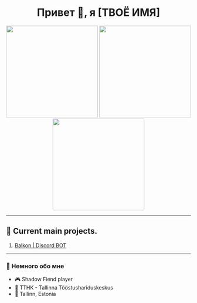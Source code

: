 <!-- Приветствие и шапка -->
<h1 align="center">Привет 👋, я [ТВОЁ ИМЯ]</h1>

<!-- Красивые картинки -->
<p align="center">
  <img src="https://github.com/user-attachments/assets/9f56cff5-beb1-45ca-b265-1659ee9a65c1" width="250" />
  <img src="[https://i.imgur.com/L0YH2FH.jpeg](https://github.com/user-attachments/assets/411d1e8d-9cf3-4fb9-aeff-655d83081804)" width="250" />
  <img src="[https://i.imgur.com/qHRZ5h2.jpeg](https://github.com/user-attachments/assets/6a1fa62c-55b0-486f-97e9-82a064f100fd)" width="250" />
</p>

---

## 🌱 Current main projects.

1. [Balkon | Discord BOT](#)

---

### 🧠 Немного обо мне
- 🎮 Shadow Fiend player  
- 🏫 TTHK - Tallinna Tööstushariduskeskus  
- 📍 Tallinn, Estonia
